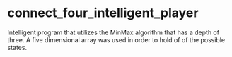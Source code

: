 # connect_four_intelligent_player
Intelligent program that utilizes the MinMax algorithm that has a depth of three. A five dimensional array was used in order to hold of of the possible states.
